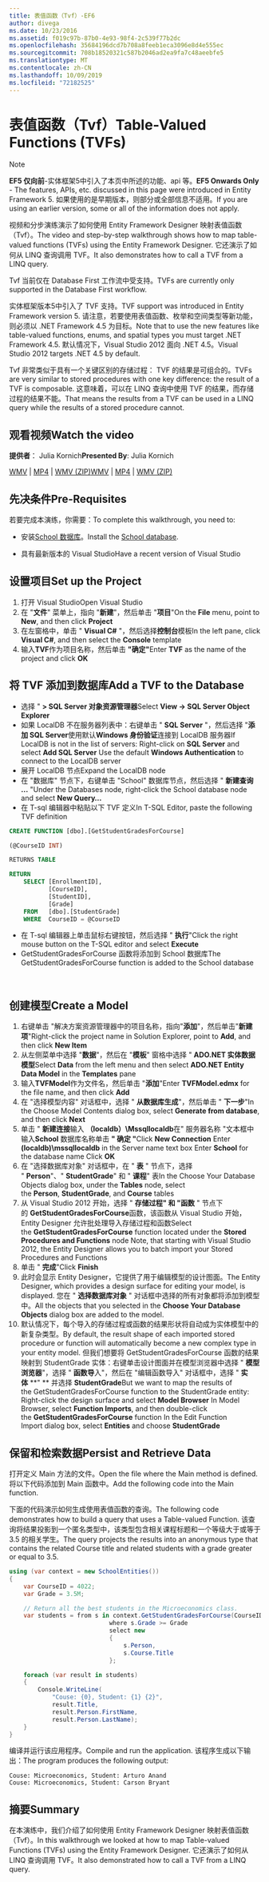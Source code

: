 ```yaml
---
title: 表值函数（Tvf）-EF6
author: divega
ms.date: 10/23/2016
ms.assetid: f019c97b-87b0-4e93-98f4-2c539f77b2dc
ms.openlocfilehash: 35684196dcd7b708a8feeb1eca3096e8d4e555ec
ms.sourcegitcommit: 708b18520321c587b2046ad2ea9fa7c48aeebfe5
ms.translationtype: MT
ms.contentlocale: zh-CN
ms.lasthandoff: 10/09/2019
ms.locfileid: "72182525"
---
```

# <a name="table-valued-functions-tvfs"></a><span data-ttu-id="8b9be-102">表值函数（Tvf）</span><span class="sxs-lookup"><span data-stu-id="8b9be-102">Table-Valued Functions (TVFs)</span></span>
> [!NOTE]
> <span data-ttu-id="8b9be-103">**EF5 仅向前**-实体框架5中引入了本页中所述的功能、api 等。</span><span class="sxs-lookup"><span data-stu-id="8b9be-103">**EF5 Onwards Only** - The features, APIs, etc. discussed in this page were introduced in Entity Framework 5.</span></span> <span data-ttu-id="8b9be-104">如果使用的是早期版本，则部分或全部信息不适用。</span><span class="sxs-lookup"><span data-stu-id="8b9be-104">If you are using an earlier version, some or all of the information does not apply.</span></span>

<span data-ttu-id="8b9be-105">视频和分步演练演示了如何使用 Entity Framework Designer 映射表值函数（Tvf）。</span><span class="sxs-lookup"><span data-stu-id="8b9be-105">The video and step-by-step walkthrough shows how to map table-valued functions (TVFs) using the Entity Framework Designer.</span></span> <span data-ttu-id="8b9be-106">它还演示了如何从 LINQ 查询调用 TVF。</span><span class="sxs-lookup"><span data-stu-id="8b9be-106">It also demonstrates how to call a TVF from a LINQ query.</span></span>

<span data-ttu-id="8b9be-107">Tvf 当前仅在 Database First 工作流中受支持。</span><span class="sxs-lookup"><span data-stu-id="8b9be-107">TVFs are currently only supported in the Database First workflow.</span></span>

<span data-ttu-id="8b9be-108">实体框架版本5中引入了 TVF 支持。</span><span class="sxs-lookup"><span data-stu-id="8b9be-108">TVF support was introduced in Entity Framework version 5.</span></span> <span data-ttu-id="8b9be-109">请注意，若要使用表值函数、枚举和空间类型等新功能，则必须以 .NET Framework 4.5 为目标。</span><span class="sxs-lookup"><span data-stu-id="8b9be-109">Note that to use the new features like table-valued functions, enums, and spatial types you must target .NET Framework 4.5.</span></span> <span data-ttu-id="8b9be-110">默认情况下，Visual Studio 2012 面向 .NET 4.5。</span><span class="sxs-lookup"><span data-stu-id="8b9be-110">Visual Studio 2012 targets .NET 4.5 by default.</span></span>

<span data-ttu-id="8b9be-111">Tvf 非常类似于具有一个关键区别的存储过程： TVF 的结果是可组合的。</span><span class="sxs-lookup"><span data-stu-id="8b9be-111">TVFs are very similar to stored procedures with one key difference: the result of a TVF is composable.</span></span> <span data-ttu-id="8b9be-112">这意味着，可以在 LINQ 查询中使用 TVF 的结果，而存储过程的结果不能。</span><span class="sxs-lookup"><span data-stu-id="8b9be-112">That means the results from a TVF can be used in a LINQ query while the results of a stored procedure cannot.</span></span>

## <a name="watch-the-video"></a><span data-ttu-id="8b9be-113">观看视频</span><span class="sxs-lookup"><span data-stu-id="8b9be-113">Watch the video</span></span>

<span data-ttu-id="8b9be-114">**提供者**： Julia Kornich</span><span class="sxs-lookup"><span data-stu-id="8b9be-114">**Presented By**: Julia Kornich</span></span>

<span data-ttu-id="8b9be-115">[WMV](https://download.microsoft.com/download/6/0/A/60A6E474-5EF3-4E1E-B9EA-F51D2DDB446A/HDI-ITPro-MSDN-winvideo-tvf.wmv) | [MP4](https://download.microsoft.com/download/6/0/A/60A6E474-5EF3-4E1E-B9EA-F51D2DDB446A/HDI-ITPro-MSDN-mp4video-tvf.m4v) | [WMV (ZIP)](https://download.microsoft.com/download/6/0/A/60A6E474-5EF3-4E1E-B9EA-F51D2DDB446A/HDI-ITPro-MSDN-winvideo-tvf.zip)</span><span class="sxs-lookup"><span data-stu-id="8b9be-115">[WMV](https://download.microsoft.com/download/6/0/A/60A6E474-5EF3-4E1E-B9EA-F51D2DDB446A/HDI-ITPro-MSDN-winvideo-tvf.wmv) | [MP4](https://download.microsoft.com/download/6/0/A/60A6E474-5EF3-4E1E-B9EA-F51D2DDB446A/HDI-ITPro-MSDN-mp4video-tvf.m4v) | [WMV (ZIP)](https://download.microsoft.com/download/6/0/A/60A6E474-5EF3-4E1E-B9EA-F51D2DDB446A/HDI-ITPro-MSDN-winvideo-tvf.zip)</span></span>

## <a name="pre-requisites"></a><span data-ttu-id="8b9be-116">先决条件</span><span class="sxs-lookup"><span data-stu-id="8b9be-116">Pre-Requisites</span></span>

<span data-ttu-id="8b9be-117">若要完成本演练，你需要：</span><span class="sxs-lookup"><span data-stu-id="8b9be-117">To complete this walkthrough, you need to:</span></span>

- <span data-ttu-id="8b9be-118">安装[School 数据库](~/ef6/resources/school-database.md)。</span><span class="sxs-lookup"><span data-stu-id="8b9be-118">Install the [School database](~/ef6/resources/school-database.md).</span></span>

- <span data-ttu-id="8b9be-119">具有最新版本的 Visual Studio</span><span class="sxs-lookup"><span data-stu-id="8b9be-119">Have a recent version of Visual Studio</span></span>

## <a name="set-up-the-project"></a><span data-ttu-id="8b9be-120">设置项目</span><span class="sxs-lookup"><span data-stu-id="8b9be-120">Set up the Project</span></span>

1.  <span data-ttu-id="8b9be-121">打开 Visual Studio</span><span class="sxs-lookup"><span data-stu-id="8b9be-121">Open Visual Studio</span></span>
2.  <span data-ttu-id="8b9be-122">在 "**文件**" 菜单上，指向 "**新建**"，然后单击 "**项目**"</span><span class="sxs-lookup"><span data-stu-id="8b9be-122">On the **File** menu, point to **New**, and then click **Project**</span></span>
3.  <span data-ttu-id="8b9be-123">在左窗格中，单击 " **Visual C\#** "，然后选择**控制台**模板</span><span class="sxs-lookup"><span data-stu-id="8b9be-123">In the left pane, click **Visual C\#**, and then select the **Console** template</span></span>
4.  <span data-ttu-id="8b9be-124">输入**TVF**作为项目名称，然后单击 **"确定"**</span><span class="sxs-lookup"><span data-stu-id="8b9be-124">Enter **TVF** as the name of the project and click **OK**</span></span>

## <a name="add-a-tvf-to-the-database"></a><span data-ttu-id="8b9be-125">将 TVF 添加到数据库</span><span class="sxs-lookup"><span data-stu-id="8b9be-125">Add a TVF to the Database</span></span>

-   <span data-ttu-id="8b9be-126">选择 " **&gt; SQL Server 对象资源管理器**</span><span class="sxs-lookup"><span data-stu-id="8b9be-126">Select **View -&gt; SQL Server Object Explorer**</span></span>
-   <span data-ttu-id="8b9be-127">如果 LocalDB 不在服务器列表中：右键单击 " **SQL Server** "，然后选择 "**添加 SQL Server**使用默认**Windows 身份验证**连接到 LocalDB 服务器</span><span class="sxs-lookup"><span data-stu-id="8b9be-127">If LocalDB is not in the list of servers: Right-click on **SQL Server** and select **Add SQL Server** Use the default **Windows Authentication** to connect to the LocalDB server</span></span>
-   <span data-ttu-id="8b9be-128">展开 LocalDB 节点</span><span class="sxs-lookup"><span data-stu-id="8b9be-128">Expand the LocalDB node</span></span>
-   <span data-ttu-id="8b9be-129">在 "数据库" 节点下，右键单击 "School" 数据库节点，然后选择 " **新建查询 ...** "</span><span class="sxs-lookup"><span data-stu-id="8b9be-129">Under the Databases node, right-click the School database node and select **New Query…**</span></span>
-   <span data-ttu-id="8b9be-130">在 T-sql 编辑器中粘贴以下 TVF 定义</span><span class="sxs-lookup"><span data-stu-id="8b9be-130">In T-SQL Editor, paste the following TVF definition</span></span>

``` SQL
CREATE FUNCTION [dbo].[GetStudentGradesForCourse]

(@CourseID INT)

RETURNS TABLE

RETURN
    SELECT [EnrollmentID],
           [CourseID],
           [StudentID],
           [Grade]
    FROM   [dbo].[StudentGrade]
    WHERE  CourseID = @CourseID
```

-   <span data-ttu-id="8b9be-131">在 T-sql 编辑器上单击鼠标右键按钮，然后选择 " **执行**"</span><span class="sxs-lookup"><span data-stu-id="8b9be-131">Click the right mouse button on the T-SQL editor and select **Execute**</span></span>
-   <span data-ttu-id="8b9be-132">GetStudentGradesForCourse 函数将添加到 School 数据库</span><span class="sxs-lookup"><span data-stu-id="8b9be-132">The GetStudentGradesForCourse function is added to the School database</span></span>

 

## <a name="create-a-model"></a><span data-ttu-id="8b9be-133">创建模型</span><span class="sxs-lookup"><span data-stu-id="8b9be-133">Create a Model</span></span>

1.  <span data-ttu-id="8b9be-134">右键单击 "解决方案资源管理器中的项目名称，指向"**添加**"，然后单击"**新建项**"</span><span class="sxs-lookup"><span data-stu-id="8b9be-134">Right-click the project name in Solution Explorer, point to **Add**, and then click **New Item**</span></span>
2.  <span data-ttu-id="8b9be-135">从左侧菜单中选择 "**数据**"，然后在 "**模板**" 窗格中选择 " **ADO.NET 实体数据模型**</span><span class="sxs-lookup"><span data-stu-id="8b9be-135">Select **Data** from the left menu and then select **ADO.NET Entity Data Model** in the **Templates** pane</span></span>
3.  <span data-ttu-id="8b9be-136">输入**TVFModel**作为文件名，然后单击 "**添加**"</span><span class="sxs-lookup"><span data-stu-id="8b9be-136">Enter **TVFModel.edmx** for the file name, and then click **Add**</span></span>
4.  <span data-ttu-id="8b9be-137">在 "选择模型内容" 对话框中，选择 " **从数据库生成**"，然后单击 " **下一步**"</span><span class="sxs-lookup"><span data-stu-id="8b9be-137">In the Choose Model Contents dialog box, select **Generate from database**, and then click **Next**</span></span>
5.  <span data-ttu-id="8b9be-138">单击 " **新建连接**输入 **（localdb）\\Mssqllocaldb**在" 服务器名称 "文本框中输入**School** 数据库名称单击 **" 确定 "**</span><span class="sxs-lookup"><span data-stu-id="8b9be-138">Click **New Connection** Enter **(localdb)\\mssqllocaldb** in the Server name text box Enter **School** for the database name Click **OK**</span></span>
6.  <span data-ttu-id="8b9be-139">在 "选择数据库对象" 对话框中，在 " **表** " 节点下，选择 " **Person**"、" **StudentGrade**" 和 " **课程**" 表</span><span class="sxs-lookup"><span data-stu-id="8b9be-139">In the Choose Your Database Objects dialog box, under the **Tables** node, select the **Person**, **StudentGrade**, and **Course** tables</span></span>
7.  <span data-ttu-id="8b9be-140">从 Visual Studio 2012 开始，选择 " **存储过程" 和 "函数** " 节点下的 **GetStudentGradesForCourse**函数，该函数从 Visual Studio 开始，Entity Designer 允许批处理导入存储过程和函数</span><span class="sxs-lookup"><span data-stu-id="8b9be-140">Select the **GetStudentGradesForCourse** function located under the **Stored Procedures and Functions** node Note, that starting with Visual Studio 2012, the Entity Designer allows you to batch import your Stored Procedures and Functions</span></span>
8.  <span data-ttu-id="8b9be-141">单击 " **完成**"</span><span class="sxs-lookup"><span data-stu-id="8b9be-141">Click **Finish**</span></span>
9.  <span data-ttu-id="8b9be-142">此时会显示 Entity Designer，它提供了用于编辑模型的设计图面。</span><span class="sxs-lookup"><span data-stu-id="8b9be-142">The Entity Designer, which provides a design surface for editing your model, is displayed.</span></span> <span data-ttu-id="8b9be-143">您在 " **选择数据库对象** " 对话框中选择的所有对象都将添加到模型中。</span><span class="sxs-lookup"><span data-stu-id="8b9be-143">All the objects that you selected in the **Choose Your Database Objects** dialog box are added to the model.</span></span>
10. <span data-ttu-id="8b9be-144">默认情况下，每个导入的存储过程或函数的结果形状将自动成为实体模型中的新复杂类型。</span><span class="sxs-lookup"><span data-stu-id="8b9be-144">By default, the result shape of each imported stored procedure or function will automatically become a new complex type in your entity model.</span></span> <span data-ttu-id="8b9be-145">但我们想要将 GetStudentGradesForCourse 函数的结果映射到 StudentGrade 实体：右键单击设计图面并在模型浏览器中选择 " **模型浏览器**"，选择 " **函数导**入"，然后在 "编辑函数导入" 对话框中，选择 " **实体** **" ** 并选择 **StudentGrade**</span><span class="sxs-lookup"><span data-stu-id="8b9be-145">But we want to map the results of the GetStudentGradesForCourse function to the StudentGrade entity: Right-click the design surface and select **Model Browser** In Model Browser, select **Function Imports**, and then double-click the **GetStudentGradesForCourse** function In the Edit Function Import dialog box, select **Entities** and choose **StudentGrade**</span></span>

## <a name="persist-and-retrieve-data"></a><span data-ttu-id="8b9be-146">保留和检索数据</span><span class="sxs-lookup"><span data-stu-id="8b9be-146">Persist and Retrieve Data</span></span>

<span data-ttu-id="8b9be-147">打开定义 Main 方法的文件。</span><span class="sxs-lookup"><span data-stu-id="8b9be-147">Open the file where the Main method is defined.</span></span> <span data-ttu-id="8b9be-148">将以下代码添加到 Main 函数中。</span><span class="sxs-lookup"><span data-stu-id="8b9be-148">Add the following code into the Main function.</span></span>

<span data-ttu-id="8b9be-149">下面的代码演示如何生成使用表值函数的查询。</span><span class="sxs-lookup"><span data-stu-id="8b9be-149">The following code demonstrates how to build a query that uses a Table-valued Function.</span></span> <span data-ttu-id="8b9be-150">该查询将结果投影到一个匿名类型中，该类型包含相关课程标题和一个等级大于或等于3.5 的相关学生。</span><span class="sxs-lookup"><span data-stu-id="8b9be-150">The query projects the results into an anonymous type that contains the related Course title and related students with a grade greater or equal to 3.5.</span></span>

``` csharp
using (var context = new SchoolEntities())
{
    var CourseID = 4022;
    var Grade = 3.5M;

    // Return all the best students in the Microeconomics class.
    var students = from s in context.GetStudentGradesForCourse(CourseID)
                            where s.Grade >= Grade
                            select new
                            {
                                s.Person,
                                s.Course.Title
                            };

    foreach (var result in students)
    {
        Console.WriteLine(
            "Couse: {0}, Student: {1} {2}",
            result.Title,  
            result.Person.FirstName,  
            result.Person.LastName);
    }
}
```

<span data-ttu-id="8b9be-151">编译并运行该应用程序。</span><span class="sxs-lookup"><span data-stu-id="8b9be-151">Compile and run the application.</span></span> <span data-ttu-id="8b9be-152">该程序生成以下输出：</span><span class="sxs-lookup"><span data-stu-id="8b9be-152">The program produces the following output:</span></span>

```console
Couse: Microeconomics, Student: Arturo Anand
Couse: Microeconomics, Student: Carson Bryant
```

## <a name="summary"></a><span data-ttu-id="8b9be-153">摘要</span><span class="sxs-lookup"><span data-stu-id="8b9be-153">Summary</span></span>

<span data-ttu-id="8b9be-154">在本演练中，我们介绍了如何使用 Entity Framework Designer 映射表值函数（Tvf）。</span><span class="sxs-lookup"><span data-stu-id="8b9be-154">In this walkthrough we looked at how to map Table-valued Functions (TVFs) using the Entity Framework Designer.</span></span> <span data-ttu-id="8b9be-155">它还演示了如何从 LINQ 查询调用 TVF。</span><span class="sxs-lookup"><span data-stu-id="8b9be-155">It also demonstrated how to call a TVF from a LINQ query.</span></span>

